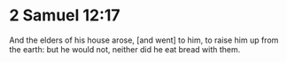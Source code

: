# 2 Samuel 12:17

And the elders of his house arose, [and went] to him, to raise him up from the earth: but he would not, neither did he eat bread with them.